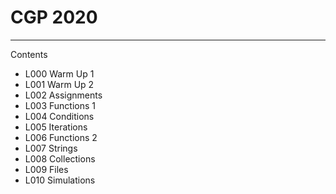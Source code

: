 # CGP 2020
---

Contents
  * L000 Warm Up 1
  * L001 Warm Up 2
  * L002 Assignments
  * L003 Functions 1
  * L004 Conditions
  * L005 Iterations
  * L006 Functions 2
  * L007 Strings
  * L008 Collections
  * L009 Files
  * L010 Simulations
